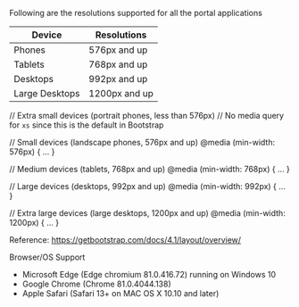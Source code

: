 Following are the resolutions supported for all the portal applications


|**Device**|**Resolutions**  |
|--|--|
| Phones | 576px and up |
| Tablets | 768px and up  |
| Desktops | 992px and up  |
| Large Desktops | 1200px and up  |



// Extra small devices (portrait phones, less than 576px)
// No media query for `xs` since this is the default in Bootstrap

// Small devices (landscape phones, 576px and up)
@media (min-width: 576px) { ... }

// Medium devices (tablets, 768px and up)
@media (min-width: 768px) { ... }

// Large devices (desktops, 992px and up)
@media (min-width: 992px) { ... }

// Extra large devices (large desktops, 1200px and up)
@media (min-width: 1200px) { ... }

Reference: 
https://getbootstrap.com/docs/4.1/layout/overview/


Browser/OS Support
- Microsoft Edge (Edge chromium	81.0.416.72) running on Windows 10
- Google Chrome (Chrome 81.0.4044.138)
- Apple Safari (Safari 13+ on MAC OS X 10.10 and later)
